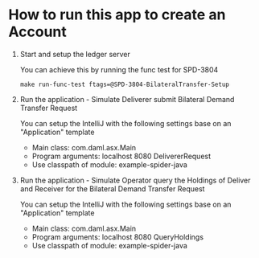 # How to run this app to create an Account
1. Start and setup the ledger server

    You can achieve this by running the func test for SPD-3804
    
    ```
    make run-func-test ftags=@SPD-3804-BilateralTransfer-Setup
    ```

2. Run the application - Simulate Deliverer submit Bilateral Demand Transfer Request

    You can setup the IntelliJ with the following settings base on an "Application" template
    
    * Main class: com.daml.asx.Main
    * Program arguments: localhost 8080 DelivererRequest
    * Use classpath of module: example-spider-java

3. Run the application - Simulate Operator query the Holdings of Deliver and Receiver for the Bilateral Demand Transfer Request

    You can setup the IntelliJ with the following settings base on an "Application" template
    
    * Main class: com.daml.asx.Main
    * Program arguments: localhost 8080 QueryHoldings
    * Use classpath of module: example-spider-java

